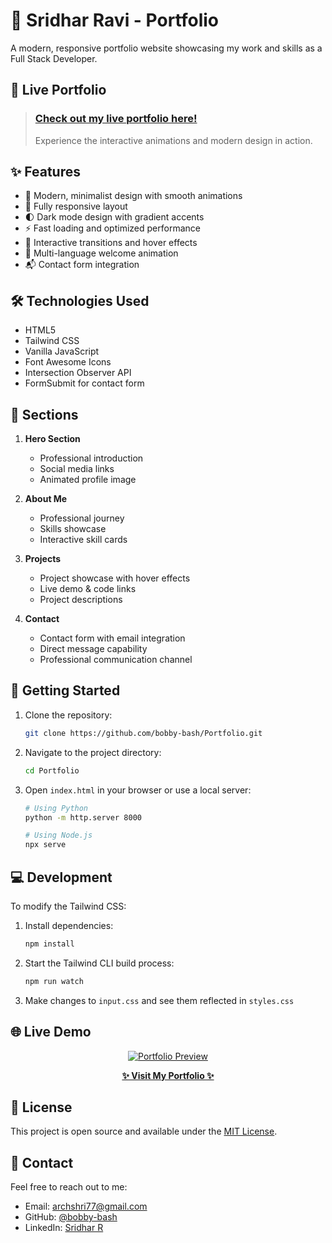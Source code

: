 # 🚀 Sridhar Ravi - Portfolio

A modern, responsive portfolio website showcasing my work and skills as a Full Stack Developer.

## 🌟 Live Portfolio

> ### [**Check out my live portfolio here!**](https://bobby-bash.github.io/Portfolio/)
> Experience the interactive animations and modern design in action.

## ✨ Features

- 🎨 Modern, minimalist design with smooth animations
- 📱 Fully responsive layout
- 🌓 Dark mode design with gradient accents
- ⚡ Fast loading and optimized performance
- 🔄 Interactive transitions and hover effects
- 👋 Multi-language welcome animation
- 📬 Contact form integration

## 🛠️ Technologies Used

- HTML5
- Tailwind CSS
- Vanilla JavaScript
- Font Awesome Icons
- Intersection Observer API
- FormSubmit for contact form

## 🎯 Sections

1. **Hero Section**
   - Professional introduction
   - Social media links
   - Animated profile image

2. **About Me**
   - Professional journey
   - Skills showcase
   - Interactive skill cards

3. **Projects**
   - Project showcase with hover effects
   - Live demo & code links
   - Project descriptions

4. **Contact**
   - Contact form with email integration
   - Direct message capability
   - Professional communication channel

## 🚀 Getting Started

1. Clone the repository:
   ```bash
   git clone https://github.com/bobby-bash/Portfolio.git
   ```

2. Navigate to the project directory:
   ```bash
   cd Portfolio
   ```

3. Open `index.html` in your browser or use a local server:
   ```bash
   # Using Python
   python -m http.server 8000
   
   # Using Node.js
   npx serve
   ```

## 💻 Development

To modify the Tailwind CSS:

1. Install dependencies:
   ```bash
   npm install
   ```

2. Start the Tailwind CLI build process:
   ```bash
   npm run watch
   ```

3. Make changes to `input.css` and see them reflected in `styles.css`

## 🌐 Live Demo

<div align="center">

[![Portfolio Preview](https://img.shields.io/badge/Portfolio-Live%20Demo-blue?style=for-the-badge&logo=github)](https://bobby-bash.github.io/Portfolio/)

**[✨ Visit My Portfolio ✨](https://bobby-bash.github.io/Portfolio/)**

</div>

## 📝 License

This project is open source and available under the [MIT License](LICENSE).

## 📧 Contact

Feel free to reach out to me:
- Email: archshri77@gmail.com
- GitHub: [@bobby-bash](https://github.com/bobby-bash)
- LinkedIn: [Sridhar R](https://www.linkedin.com/in/sridhar-r-/)
